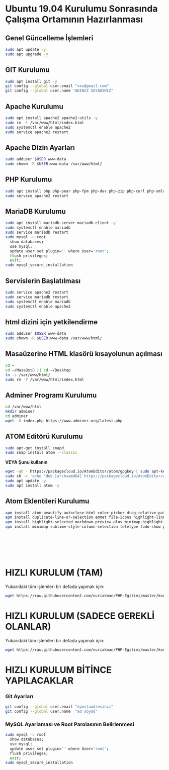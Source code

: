 
# Ubuntu 19.04 Kurulumu Sonrasında<br>Çalışma Ortamının Hazırlanması

## Genel Güncelleme İşlemleri
```BASH
sudo apt update -y
sudo apt upgrade -y
```

## GIT Kurulumu
```BASH
sudo apt install git -y
git config --global user.email "xxx@gmail.com"
git config --global user.name "ADINIZ SOYADINIZ"
```

## Apache Kurulumu
```BASH
sudo apt install apache2 apache2-utils -y
sudo rm -f /var/www/html/index.html
sudo systemctl enable apache2
sudo service apache2 restart
```
## Apache Dizin Ayarları
```BASH
sudo adduser $USER www-data
sudo chown -R $USER:www-data /var/www/html/
```

## PHP Kurulumu
```BASH
sudo apt install php php-pear php-fpm php-dev php-zip php-curl php-xmlrpc php-sqlite3 php-gd php-mysql php-mbstring php-xml libapache2-mod-php -y
sudo service apache2 restart
```

## MariaDB Kurulumu
```BASH
sudo apt install mariadb-server mariadb-client -y
sudo systemctl enable mariadb
sudo service mariadb restart
sudo mysql -u root
  show databases;
  use mysql;
  update user set plugin='' where User='root';
  flush privileges;
  exit;
sudo mysql_secure_installation
```

## Servislerin Başlatılması
```BASH
sudo service apache2 restart
sudo service mariadb restart
sudo systemctl enable mariadb
sudo systemctl enable apache2
```

## html dizini için yetkilendirme
```BASH
sudo adduser $USER www-data
sudo chown -R $USER:www-data /var/www/html/
```

## Masaüzerine HTML klasörü kısayolunun açılması
```BASH
cd ~
cd ~/Masaüstü || cd ~/Desktop
ln -s /var/www/html/
sudo rm -f /var/www/html/index.html
```

## Adminer Programı Kurulumu
```BASH
cd /var/www/html
mkdir adminer
cd adminer
wget -O index.php https://www.adminer.org/latest.php
```

## ATOM Editörü Kurulumu
```BASH
sudo apt-get install snapd
sudo snap install atom --classic
```

**VEYA Şunu kullanın**

```BASH
wget -qO - https://packagecloud.io/AtomEditor/atom/gpgkey | sudo apt-key add -
sudo sh -c 'echo "deb [arch=amd64] https://packagecloud.io/AtomEditor/atom/any/ any main" > /etc/apt/sources.list.d/atom.list'
sudo apt update -y
sudo apt install atom -y
```

## Atom Eklentileri Kurulumu
```BASH
apm install atom-beautify autoclose-html color-picker drag-relative-path
apm install duplicate-line-or-selection emmet file-icons highlight-line
apm install highlight-selected markdown-preview-plus minimap-highlight-selected
apm install minimap sublime-style-column-selection teletype todo-show project-viewer
```
<br><br><br><br>

# HIZLI KURULUM (TAM)
Yukarıdaki tüm işlemleri bir defada yapmak için:
```BASH
wget https://raw.githubusercontent.com/nuriakman/PHP-Egitimi/master/konular/kurulum.sh -O - | sh
```

# HIZLI KURULUM (SADECE GEREKLİ OLANLAR)
Yukarıdaki tüm işlemleri bir defada yapmak için:
```BASH
wget https://raw.githubusercontent.com/nuriakman/PHP-Egitimi/master/konular/kurulum.asgari.sh -O - | sh
```

# HIZLI KURULUM BİTİNCE YAPILACAKLAR

### Git Ayarları 
```BASH
git config --global user.email "epostaadresiniz"
git config --global user.name  "ad soyad"
```

### MySQL Ayarlaması ve Root Parolasının Belirlenmesi
```BASH
sudo mysql -u root
  show databases;
  use mysql;
  update user set plugin='' where User='root';
  flush privileges;
  exit;
sudo mysql_secure_installation

```


